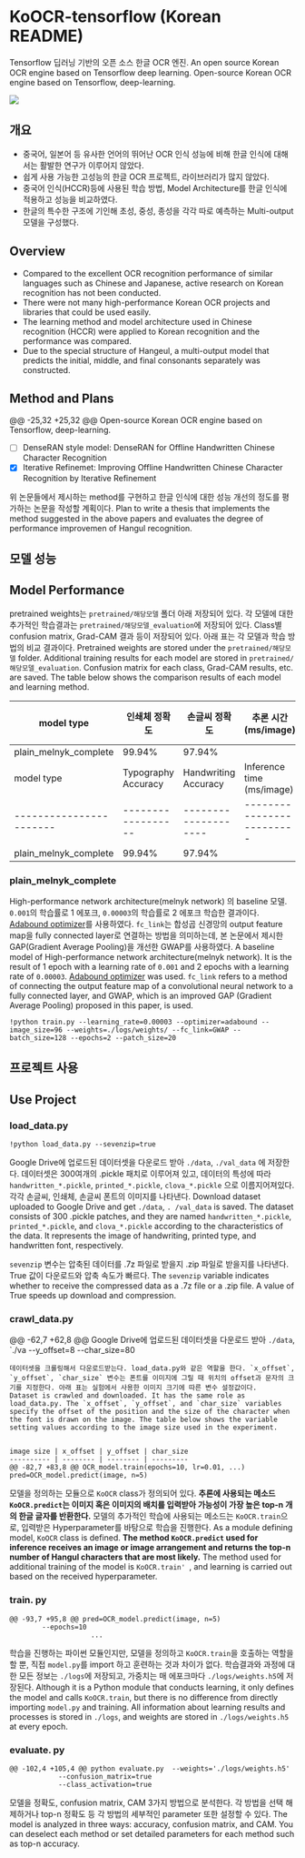 
# KoOCR-tensorflow (Korean README)

Tensorflow 딥러닝 기반의 오픈 소스 한글 OCR 엔진.
An open source Korean OCR engine based on Tensorflow deep learning.
Open-source Korean OCR engine based on Tensorflow, deep-learning.

![](files/hangeul_image.png)

## 개요
- 중국어, 일본어 등 유사한 언어의 뛰어난 OCR 인식 성능에 비해 한글 인식에 대해서는 활발한 연구가 이루어지 않았다.
- 쉽게 사용 가능한 고성능의 한글 OCR 프로젝트, 라이브러리가 많지 않았다. 
- 중국어 인식(HCCR)등에 사용된 학습 방법, Model Architecture를 한글 인식에 적용하고 성능을 비교하였다.
- 한글의 특수한 구조에 기인해 초성, 중성, 종성을 각각 따로 예측하는 Multi-output 모델을 구성했다. 
## Overview
- Compared to the excellent OCR recognition performance of similar languages ​​such as Chinese and Japanese, active research on Korean recognition has not been conducted.
- There were not many high-performance Korean OCR projects and libraries that could be used easily. 
- The learning method and model architecture used in Chinese recognition (HCCR) were applied to Korean recognition and the performance was compared.
- Due to the special structure of Hangeul, a multi-output model that predicts the initial, middle, and final consonants separately was constructed. 


##  Method and Plans
@@ -25,32 +25,32 @@ Open-source Korean OCR engine based on Tensorflow, deep-learning.
- [ ] DenseRAN style model: DenseRAN for Offline Handwritten Chinese Character Recognition
- [x] Iterative Refinemet: Improving Offline Handwritten Chinese Character Recognition by Iterative Refinement

위 논문들에서 제시하는 method를 구현하고 한글 인식에 대한 성능 개선의 정도를 평가하는 논문을 작성할 계획이다. 
Plan to write a thesis that implements the method suggested in the above papers and evaluates the degree of performance improvemen of Hangul recognition.

## 모델 성능
## Model Performance

pretrained weights는 `pretrained/해당모델` 폴더 아래 저장되어 있다. 각 모델에 대한 추가적인 학습결과는 `pretrained/해당모델_evaluation`에 저장되어 있다. Class별 confusion matrix, Grad-CAM 결과 등이 저장되어 있다. 아래 표는 각 모델과 학습 방법의 비교 결과이다. 
Pretrained weights are stored under the `pretrained/해당모델` folder. Additional training results for each model are stored in `pretrained/해당모델_evaluation`. Confusion matrix for each class, Grad-CAM results, etc. are saved. The table below shows the comparison results of each model and learning method. 

model type              | 인쇄체 정확도 | 손글씨 정확도 | 추론 시간(ms/image) | 모델 크기(mb)
----------------------- | ------------ | ------------- | ------------------- | --------------
plain_melnyk_complete   |99.94%        |97.94%         |                     |57.1
model type              | Typography Accuracy| Handwriting Accuracy | Inference time (ms/image) | Model size (mb)
----------------------- | ------------------ | -------------------- | ------------------------- | --------------
plain_melnyk_complete   |99.94%              |97.94%                |                           |57.1

### plain_melnyk_complete
High-performance network architecture(melnyk network) 의 baseline 모델. `0.001`의 학습률로 1 에포크, `0.00003`의 학습률로 2 에포크 학습한 결과이다. [Adabound optimizer](https://arxiv.org/abs/1902.09843)를 사용하였다. `fc_link`는 합성곱 신경망의 output feature map을 fully connected layer로 연결하는 방법을 의미하는데, 본 논문에서 제시한 GAP(Gradient Average Pooling)을 개선한 GWAP를 사용하였다. 
A baseline model of High-performance network architecture(melnyk network). It is the result of 1 epoch with a learning rate of `0.001` and 2 epochs with a learning rate of `0.00003`. [Adabound optimizer](https://arxiv.org/abs/1902.09843) was used. `fc_link` refers to a method of connecting the output feature map of a convolutional neural network to a fully connected layer, and GWAP, which is an improved GAP (Gradient Average Pooling) proposed in this paper, is used.
```
!python train.py --learning_rate=0.00003 --optimizer=adabound --image_size=96 --weights=./logs/weights/ --fc_link=GWAP --batch_size=128 --epochs=2 --patch_size=20 
```


## 프로젝트 사용
## Use Project

### load_data.py
```
!python load_data.py --sevenzip=true
```
Google Drive에 업로드된 데이터셋을 다운로드 받아 `./data`, `./val_data` 에 저장한다. 데이터셋은 300여개의 .pickle 패치로 이루어져 있고, 데이터의 특성에 따라 `handwritten_*.pickle`, `printed_*.pickle`, `clova_*.pickle` 으로 이름지어져있다. 각각 손글씨, 인쇄체, 손글씨 폰트의 이미지를 나타낸다. 
Download dataset uploaded to Google Drive and get `./data`, `. /val_data` is saved. The dataset consists of 300 .pickle patches, and they are named `handwritten_*.pickle`, `printed_*.pickle`, and `clova_*.pickle` according to the characteristics of the data. It represents the image of handwriting, printed type, and handwritten font, respectively.

`sevenzip` 변수는 압축된 데이터를 .7z 파일로 받을지 .zip 파일로 받을지를 나타낸다. True 값이 다운로드와 압축 속도가 빠르다. 
The `sevenzip` variable indicates whether to receive the compressed data as a .7z file or a .zip file. A value of True speeds up download and compression. 

### crawl_data.py

@@ -62,7 +62,8 @@ Google Drive에 업로드된 데이터셋을 다운로드 받아 `./data`, `./va
			--y_offset=8
			--char_size=80   
```
데이터셋을 크롤링해서 다운로드받는다. load_data.py와 같은 역할을 한다. `x_offset`, `y_offset`, `char_size` 변수는 폰트를 이미지에 그릴 때 위치의 offset과 문자의 크기를 지정한다. 아래 표는 실험에서 사용한 이미지 크기에 따른 변수 설정값이다. 
Dataset is crawled and downloaded. It has the same role as load_data.py. The `x_offset`, `y_offset`, and `char_size` variables specify the offset of the position and the size of the character when the font is drawn on the image. The table below shows the variable setting values according to the image size used in the experiment. 


image size | x_offset | y_offset | char_size
---------- | -------- | -------- | ---------
@@ -82,7 +83,8 @@ OCR_model.train(epochs=10, lr=0.01, ...)
pred=OCR_model.predict(image, n=5)
```
모델을 정의하는 모듈으로 `KoOCR` class가 정의되어 있다. **추론에 사용되는 메소드 `KoOCR.predict`는 이미지 혹은 이미지의 배치를 입력받아 가능성이 가장 높은 top-n 개의 한글 글자를 반환한다.** 모델의 추가적인 학습에 사용되는 메소드는 `KoOCR.train`으로, 입력받은 Hyperparameter를 바탕으로 학습을 진행한다. 
As a module defining model, `KoOCR` class is defined. **The method `KoOCR.predict` used for inference receives an image or image arrangement and returns the top-n number of Hangul characters that are most likely.** The method used for additional training of the model is `KoOCR.train' `, and learning is carried out based on the received hyperparameter.


### train. py
```
@@ -93,7 +95,8 @@ pred=OCR_model.predict(image, n=5)
		--epochs=10
					...
```
 학습을 진행하는 파이썬 모듈인지만, 모델을 정의하고 `KoOCR.train`을 호출하는 역할을 할 뿐, 직접 `model.py`를 import 하고 훈련하는 것과 차이가 없다. 학습결과와 과정에 대한 모든 정보는 `./logs`에 저장되고, 가중치는 매 에포크마다 `./logs/weights.h5`에 저장된다. 
Although it is a Python module that conducts learning, it only defines the model and calls `KoOCR.train`, but there is no difference from directly importing `model.py` and training. All information about learning results and processes is stored in `./logs`, and weights are stored in `./logs/weights.h5` at every epoch. 


### evaluate. py
```
@@ -102,4 +105,4 @@ python evaluate.py	--weights='./logs/weights.h5'
			--confusion_matrix=true
			--class_activation=true
```
모델을 정확도, confusion matrix, CAM 3가지 방법으로 분석한다. 각 방법을 선택 해제하거나 top-n 정확도 등 각 방법의 세부적인 parameter 또한 설정할 수 있다. 
The model is analyzed in three ways: accuracy, confusion matrix, and CAM. You can deselect each method or set detailed parameters for each method such as top-n accuracy.  

